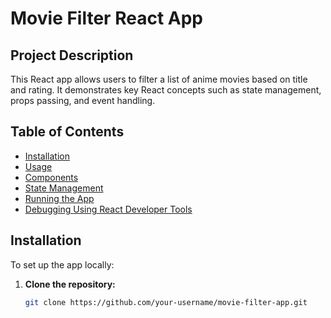 # Movie Filter React App

## Project Description

This React app allows users to filter a list of anime movies based on title and rating. It demonstrates key React concepts such as state management, props passing, and event handling.

## Table of Contents

- [Installation](#installation)
- [Usage](#usage)
- [Components](#components)
- [State Management](#state-management)
- [Running the App](#running-the-app)
- [Debugging Using React Developer Tools](#debugging-using-react-developer-tools)

## Installation

To set up the app locally:

1. **Clone the repository:**

   ```bash
   git clone https://github.com/your-username/movie-filter-app.git
   ```
